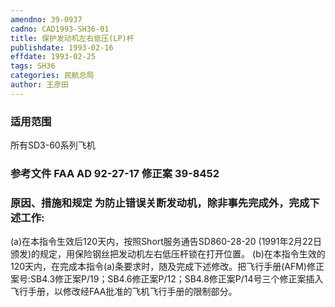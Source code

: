 ```yaml
---
amendno: 39-0937
cadno: CAD1993-SH36-01
title: 保护发动机左右低压(LP)杆
publishdate: 1993-02-16
effdate: 1993-02-25
tags: SH36
categories: 民航总局
author: 王彦田
---
```


### 适用范围 
所有SD3-60系列飞机

### 参考文件    FAA AD 92-27-17 修正案 39-8452 

### 原因、措施和规定 为防止错误关断发动机，除非事先完成外，完成下述工作: 
(a)在本指令生效后120天内，按照Short服务通告SD860-28-20 (1991年2月22日颁发)的规定，用保险钢丝把发动机左右低压杆锁在打开位置。 
    (b)在本指令生效的120天内，在完成本指令(a)条要求时，随及完成下述修改。把飞行手册(AFM)修正案号:SB4.3修正案P/19；SB4.6修正案P/12；SB4.8修正案P/14号三个修正案插入飞行手册，以修改经FAA批准的飞机飞行手册的限制部分。

